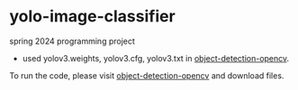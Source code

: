 # yolo-image-classifier
spring 2024 programming project

- used yolov3.weights, yolov3.cfg, yolov3.txt in [object-detection-opencv](https://github.com/arunponnusamy/object-detection-opencv).
  
To run the code, please visit [object-detection-opencv](https://github.com/arunponnusamy/object-detection-opencv) and download files.
